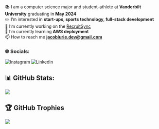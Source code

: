 📚 I am a computer science major and student-athlete at **Vanderbilt University** graduating in **May 2024**<br>
✏️ I’m interested in **start-ups, sports technology, full-stack development**<br>🔭 I’m currently working on the [RecruitSync](https://www.recruitsync.net)<br>🌱 I’m currently learning **AWS deployment**<br>📫 How to reach me **jacoblurie.dev@gmail.com**

### 🌐 Socials:
[![Instagram](https://img.shields.io/badge/Instagram-%23E4405F.svg?logo=Instagram&logoColor=white)](https://instagram.com/jacob.lurie) [![LinkedIn](https://img.shields.io/badge/LinkedIn-%230077B5.svg?logo=linkedin&logoColor=white)](https://linkedin.com/in/jacoblurie29) 

## 📊 GitHub Stats:
![](https://github-readme-streak-stats.herokuapp.com/?user=jacoblurie29&theme=dark&hide_border=false)<br/>

## 🏆 GitHub Trophies
![](https://github-profile-trophy.vercel.app/?username=jacoblurie29&theme=radical&no-frame=false&no-bg=true&margin-w=4)



